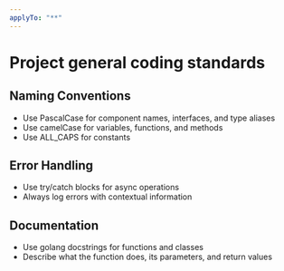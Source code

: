 ```yaml
---
applyTo: "**"
---
```

# Project general coding standards

## Naming Conventions
- Use PascalCase for component names, interfaces, and type aliases
- Use camelCase for variables, functions, and methods
- Use ALL_CAPS for constants

## Error Handling
- Use try/catch blocks for async operations
- Always log errors with contextual information

## Documentation
- Use golang docstrings for functions and classes
- Describe what the function does, its parameters, and return values
